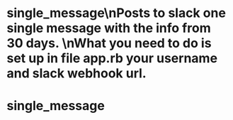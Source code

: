 # single_message\nPosts to slack one single message with the info from 30 days. \nWhat you need to do is set up in file app.rb your username and slack webhook url.
# single_message
